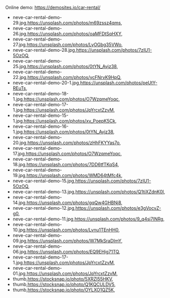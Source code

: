 Online demo: https://demosites.io/car-rental/



- neve-car-rental-demo-29.jpg,https://unsplash.com/photos/m69zssz4qms,
- neve-car-rental-demo-26.jpg,https://unsplash.com/photos/oaMFDtSqHXY,
- neve-car-rental-demo-27.jpg,https://unsplash.com/photos/LyOGbg35VWo,
- neve-car-rental-demo-28.jpg,https://unsplash.com/photos/7zIU1-5OzOQ,
- neve-car-rental-demo-25.jpg,https://unsplash.com/photos/0tYN_Avjz38,
- neve-car-rental-demo-22.jpg,https://unsplash.com/photos/ycFNrvK9HpQ,
- neve-car-rental-demo-20-1.jpg,https://unsplash.com/photos/peUtY-REuTs,
- neve-car-rental-demo-18-1.jpg,https://unsplash.com/photos/O7WzqmeYoqc,
- neve-car-rental-demo-17-1.jpg,https://unsplash.com/photos/JpYrcxtZzvM,
- neve-car-rental-demo-15-1.jpg,https://unsplash.com/photos/xv_PoepK5Ck,
- neve-car-rental-demo-16-1.jpg,https://unsplash.com/photos/0tYN_Avjz38,
- neve-car-rental-demo-20.jpg,https://unsplash.com/photos/zHhFKYYas7o,
- neve-car-rental-demo-17.jpg,https://unsplash.com/photos/O7WzqmeYoqc,
- neve-car-rental-demo-18.jpg,https://unsplash.com/photos/7DD6tfTKqS4,
- neve-car-rental-demo-19.jpg,https://unsplash.com/photos/WMD64tMfc4k,
- neve-car-rental-demo-15.jpg,https://unsplash.com/photos/7zIU1-5OzOQ,
- neve-car-rental-demo-13.jpg,https://unsplash.com/photos/Q1tiXZdnK0I,
- neve-car-rental-demo-14.jpg,https://unsplash.com/photos/gqQw4GHBNj8,
- neve-car-rental-demo-12.jpg,https://unsplash.com/photos/e3gVocvZ-g0,
- neve-car-rental-demo-11.jpg,https://unsplash.com/photos/9_q4sj7INRg,
- neve-car-rental-demo-10.jpg,https://unsplash.com/photos/Lvnu1TEnHH0,
- neve-car-rental-demo-09.jpg,https://unsplash.com/photos/W7MkSraDImY,
- neve-car-rental-demo-06.jpg,https://unsplash.com/photos/EQ9EHig71TQ,
- neve-car-rental-demo-17-1.jpg,https://unsplash.com/photos/JpYrcxtZzvM,
- neve-car-rental-demo-01.jpg,https://unsplash.com/photos/JpYrcxtZzvM,
- thumb,https://stocksnap.io/photo/5XRZI55HKV,
- thumb,https://stocksnap.io/photo/Q1KQCULDV5,
- thumb,https://stocksnap.io/photo/OYLXO1QZ5K,
